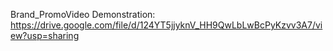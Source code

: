 Brand_PromoVideo Demonstration:
    https://drive.google.com/file/d/124YT5jjyknV_HH9QwLbLwBcPyKzvv3A7/view?usp=sharing
